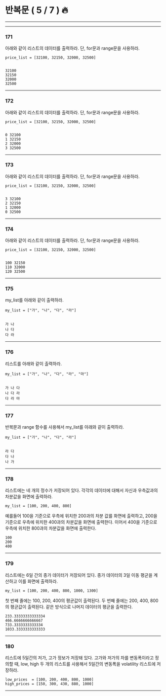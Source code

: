 # 반복문 ( 5 / 7 ) 🔥

---
---


### 171

아래와 같이 리스트의 데이터를 출력하라. 단, for문과 range문을 사용하라.

    price_list = [32100, 32150, 32000, 32500]
    

    32100
    32150
    32000
    32500
    

---

### 172

아래와 같이 리스트의 데이터를 출력하라. 단, for문과 range문을 사용하라.

    price_list = [32100, 32150, 32000, 32500]
    

    0 32100
    1 32150
    2 32000
    3 32500
    

---

### 173

아래와 같이 리스트의 데이터를 출력하라. 단, for문과 range문을 사용하라.

    price_list = [32100, 32150, 32000, 32500]
    

    3 32100
    2 32150
    1 32000
    0 32500
    

---

### 174

아래와 같이 리스트의 데이터를 출력하라. 단, for문과 range문을 사용하라.

    price_list = [32100, 32150, 32000, 32500]
    

    100 32150
    110 32000
    120 32500
    

---

### 175

my_list를 아래와 같이 출력하라.

    my_list = ["가", "나", "다", "라"]
    

    가 나
    나 다
    다 라
    

---

  

### 176

리스트를 아래와 같이 출력하라.

    my_list = ["가", "나", "다", "라", "마"]
    

    가 나 다
    나 다 라
    다 라 마
    

---

### 177

반복문과 range 함수를 사용해서 my_list를 아래와 같이 출력하라.

    my_list = ["가", "나", "다", "라"]
    

    라 다
    다 나
    나 가
    

---

### 178

리스트에는 네 개의 정수가 저장되어 있다. 각각의 데이터에 대해서 자신과 우측값과의 차분값을 화면에 출력하라.

    my_list = [100, 200, 400, 800]
    

예를들어 100을 기준으로 우측에 위치한 200과의 차분 값를 화면에 출력하고, 200을 기준으로 우측에 위치한 400과의 차분값을 화면에 출력한다. 이어서 400을 기준으로 우측에 위치한 800과의 차분값을 화면에 출력한다.

    100
    200
    400
    

---

### 179

리스트에는 6일 간의 종가 데이터가 저장되어 있다. 종가 데이터의 3일 이동 평균을 계산하고 이를 화면에 출력하라.

    my_list = [100, 200, 400, 800, 1000, 1300]
    

첫 번째 줄에는 100, 200, 400의 평균값이 출력된다. 두 번째 줄에는 200, 400, 800의 평균값이 출력된다. 같은 방식으로 나머지 데이터의 평균을 출력한다.

    233.33333333333334
    466.6666666666667
    733.3333333333334
    1033.3333333333333
    

---

### 180

리스트에 5일간의 저가, 고가 정보가 저장돼 있다. 고가와 저가의 차를 변동폭이라고 정의할 때, low, high 두 개의 리스트를 사용해서 5일간의 변동폭을 volatility 리스트에 저장하라.

    low_prices  = [100, 200, 400, 800, 1000]
    high_prices = [150, 300, 430, 880, 1000]
    

---